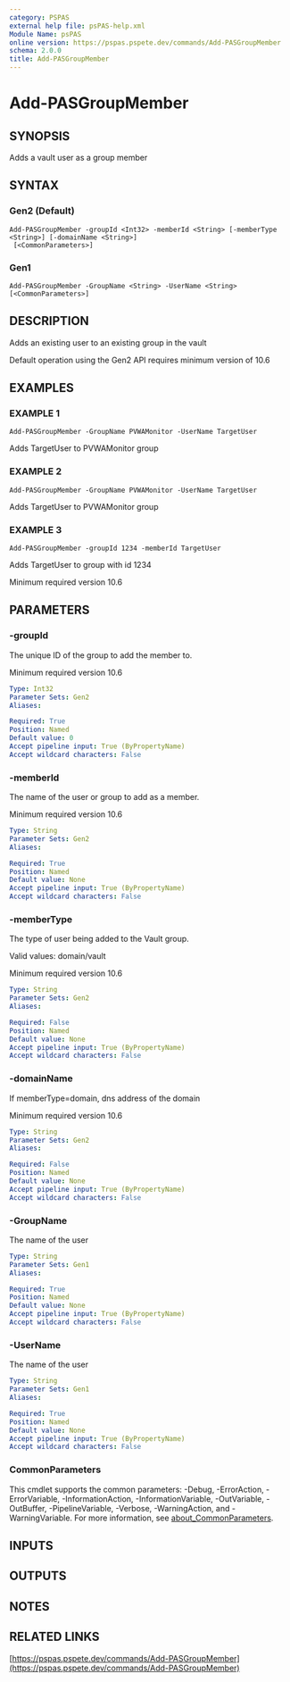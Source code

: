 ```yaml
---
category: PSPAS
external help file: psPAS-help.xml
Module Name: psPAS
online version: https://pspas.pspete.dev/commands/Add-PASGroupMember
schema: 2.0.0
title: Add-PASGroupMember
---
```


# Add-PASGroupMember

## SYNOPSIS
Adds a vault user as a group member

## SYNTAX

### Gen2 (Default)
```
Add-PASGroupMember -groupId <Int32> -memberId <String> [-memberType <String>] [-domainName <String>]
 [<CommonParameters>]
```

### Gen1
```
Add-PASGroupMember -GroupName <String> -UserName <String> [<CommonParameters>]
```

## DESCRIPTION
Adds an existing user to an existing group in the vault

Default operation using the Gen2 API requires minimum version of 10.6

## EXAMPLES

### EXAMPLE 1
```
Add-PASGroupMember -GroupName PVWAMonitor -UserName TargetUser
```

Adds TargetUser to PVWAMonitor group

### EXAMPLE 2
```
Add-PASGroupMember -GroupName PVWAMonitor -UserName TargetUser
```

Adds TargetUser to PVWAMonitor group

### EXAMPLE 3
```
Add-PASGroupMember -groupId 1234 -memberId TargetUser
```

Adds TargetUser to group with id 1234

Minimum required version 10.6

## PARAMETERS

### -groupId
The unique ID of the group to add the member to.

Minimum required version 10.6

```yaml
Type: Int32
Parameter Sets: Gen2
Aliases:

Required: True
Position: Named
Default value: 0
Accept pipeline input: True (ByPropertyName)
Accept wildcard characters: False
```

### -memberId
The name of the user or group to add as a member.

Minimum required version 10.6

```yaml
Type: String
Parameter Sets: Gen2
Aliases:

Required: True
Position: Named
Default value: None
Accept pipeline input: True (ByPropertyName)
Accept wildcard characters: False
```

### -memberType
The type of user being added to the Vault group.

Valid values: domain/vault

Minimum required version 10.6

```yaml
Type: String
Parameter Sets: Gen2
Aliases:

Required: False
Position: Named
Default value: None
Accept pipeline input: True (ByPropertyName)
Accept wildcard characters: False
```

### -domainName
If memberType=domain, dns address of the domain

Minimum required version 10.6

```yaml
Type: String
Parameter Sets: Gen2
Aliases:

Required: False
Position: Named
Default value: None
Accept pipeline input: True (ByPropertyName)
Accept wildcard characters: False
```

### -GroupName
The name of the user

```yaml
Type: String
Parameter Sets: Gen1
Aliases:

Required: True
Position: Named
Default value: None
Accept pipeline input: True (ByPropertyName)
Accept wildcard characters: False
```

### -UserName
The name of the user

```yaml
Type: String
Parameter Sets: Gen1
Aliases:

Required: True
Position: Named
Default value: None
Accept pipeline input: True (ByPropertyName)
Accept wildcard characters: False
```

### CommonParameters
This cmdlet supports the common parameters: -Debug, -ErrorAction, -ErrorVariable, -InformationAction, -InformationVariable, -OutVariable, -OutBuffer, -PipelineVariable, -Verbose, -WarningAction, and -WarningVariable. For more information, see [about_CommonParameters](http://go.microsoft.com/fwlink/?LinkID=113216).

## INPUTS

## OUTPUTS

## NOTES

## RELATED LINKS

[https://pspas.pspete.dev/commands/Add-PASGroupMember](https://pspas.pspete.dev/commands/Add-PASGroupMember)

